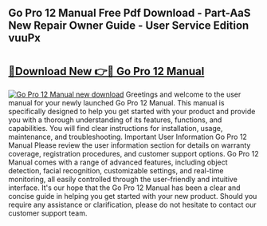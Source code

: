 ## Go Pro 12 Manual Free Pdf Download - Part-AaS New Repair Owner Guide - User Service Edition vuuPx

# <h2><a href="http://cf1487.oget.top/?id=Go+Pro+12+Manual">🔗Download New 👉🔴 Go Pro 12 Manual</a></h2>

[![Go Pro 12 Manual new download](https://i.imgur.com/5g1atiW.png)](http://cf1487.oget.top/?id=Go+Pro+12+Manual)
Greetings and welcome to the user manual for your newly launched Go Pro 12 Manual. This manual is specifically designed to help you get started with your product and provide you with a thorough understanding of its features, functions, and capabilities. You will find clear instructions for installation, usage, maintenance, and troubleshooting. Important User Information Go Pro 12 Manual Please review the user information section for details on warranty coverage, registration procedures, and customer support options. Go Pro 12 Manual comes with a range of advanced features, including object detection, facial recognition, customizable settings, and real-time monitoring, all easily controlled through the user-friendly and intuitive interface. It's our hope that the Go Pro 12 Manual has been a clear and concise guide in helping you get started with your new product. Should you require any assistance or clarification, please do not hesitate to contact our customer support team.
